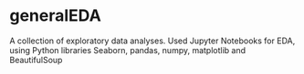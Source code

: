 # generalEDA
A collection of exploratory data analyses.
Used Jupyter Notebooks for EDA, using Python libraries Seaborn, pandas, numpy, matplotlib and BeautifulSoup

